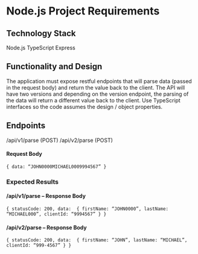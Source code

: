 # Node.js Project Requirements

## Technology Stack
Node.js
TypeScript
Express

## Functionality and Design
The application must expose restful endpoints that will parse data (passed in the request body) and return the value back to the client. The API will have two versions and depending on the version endpoint, the parsing of the data will return a different value back to the client. Use TypeScript interfaces so the code assumes the design / object properties.

## Endpoints
/api/v1/parse (POST)
/api/v2/parse (POST)

#### Request Body
`{
    data: “JOHN0000MICHAEL0009994567”
}`

### Expected Results
#### /api/v1/parse – Response Body
`{
    statusCode: 200,
    data:  {
        firstName: “JOHN0000”,
        lastName: “MICHAEL000”,
        clientId: “9994567”
    }
}`


#### /api/v2/parse – Response Body
`{
    statusCode: 200,
    data:  {
        firstName: “JOHN”,
        lastName: “MICHAEL”,
        clientId: “999-4567”
    }
}`
